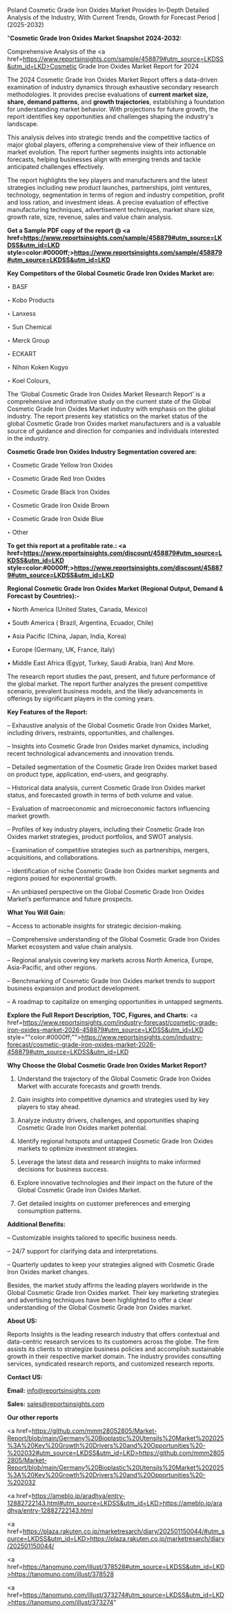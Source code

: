 Poland Cosmetic Grade Iron Oxides Market Provides In-Depth Detailed Analysis of the Industry, With Current Trends, Growth for Forecast Period | (2025-2032)

"<strong>Cosmetic Grade Iron Oxides Market Snapshot 2024-2032:</strong>

Comprehensive Analysis of the <a href=https://www.reportsinsights.com/sample/458879#utm_source=LKDSS&utm_id=LKD>Cosmetic Grade Iron Oxides Market</a> Report for 2024

The 2024 Cosmetic Grade Iron Oxides Market Report offers a data-driven examination of industry dynamics through exhaustive secondary research methodologies. It provides precise evaluations of <strong>current market size, share, demand patterns</strong>, and <strong>growth trajectories</strong>, establishing a foundation for understanding market behavior. With projections for future growth, the report identifies key opportunities and challenges shaping the industry's landscape.

This analysis delves into strategic trends and the competitive tactics of major global players, offering a comprehensive view of their influence on market evolution. The report further segments insights into actionable forecasts, helping businesses align with emerging trends and tackle anticipated challenges effectively.

The report highlights the key players and manufacturers and the latest strategies including new product launches, partnerships, joint ventures, technology, segmentation in terms of region and industry competition, profit and loss ration, and investment ideas. A precise evaluation of effective manufacturing techniques, advertisement techniques, market share size, growth rate, size, revenue, sales and value chain analysis.

<strong>Get a Sample PDF copy of the report @ <a href=https://www.reportsinsights.com/sample/458879#utm_source=LKDSS&utm_id=LKD style=color:#0000ff;>https://www.reportsinsights.com/sample/458879#utm_source=LKDSS&utm_id=LKD</a></strong>

<strong>Key Competitors of the Global Cosmetic Grade Iron Oxides Market are:</strong>

‣ BASF

‣ Kobo Products

‣ Lanxess

‣ Sun Chemical

‣ Merck Group

‣ ECKART

‣ Nihon Koken Kogyo

‣ Koel Colours,

The ‘Global Cosmetic Grade Iron Oxides Market Research Report’ is a comprehensive and informative study on the current state of the Global Cosmetic Grade Iron Oxides Market industry with emphasis on the global industry. The report presents key statistics on the market status of the global Cosmetic Grade Iron Oxides market manufacturers and is a valuable source of guidance and direction for companies and individuals interested in the industry.

<strong>Cosmetic Grade Iron Oxides Industry Segmentation covered are:</strong>

‣ Cosmetic Grade Yellow Iron Oxides

‣ Cosmetic Grade Red Iron Oxides

‣ Cosmetic Grade Black Iron Oxides

‣ Cosmetic Grade Iron Oxide Brown

‣ Cosmetic Grade Iron Oxide Blue

‣ Other

<strong>To get this report at a profitable rate.: <a href=https://www.reportsinsights.com/discount/458879#utm_source=LKDSS&utm_id=LKD style=color:#0000ff;>https://www.reportsinsights.com/discount/458879#utm_source=LKDSS&utm_id=LKD</a></strong>

<strong>Regional Cosmetic Grade Iron Oxides Market (Regional Output, Demand &amp; Forecast by Countries):-</strong>

• North America (United States, Canada, Mexico)

• South America ( Brazil, Argentina, Ecuador, Chile)

• Asia Pacific (China, Japan, India, Korea)

• Europe (Germany, UK, France, Italy)

• Middle East Africa (Egypt, Turkey, Saudi Arabia, Iran) And More.

The research report studies the past, present, and future performance of the global market. The report further analyzes the present competitive scenario, prevalent business models, and the likely advancements in offerings by significant players in the coming years.

<strong>Key Features of the Report:</strong>

– Exhaustive analysis of the Global Cosmetic Grade Iron Oxides Market, including drivers, restraints, opportunities, and challenges.

– Insights into Cosmetic Grade Iron Oxides market dynamics, including recent technological advancements and innovation trends.

– Detailed segmentation of the Cosmetic Grade Iron Oxides market based on product type, application, end-users, and geography.

– Historical data analysis, current Cosmetic Grade Iron Oxides market status, and forecasted growth in terms of both volume and value.

– Evaluation of macroeconomic and microeconomic factors influencing market growth.

– Profiles of key industry players, including their Cosmetic Grade Iron Oxides market strategies, product portfolios, and SWOT analysis.

– Examination of competitive strategies such as partnerships, mergers, acquisitions, and collaborations.

– Identification of niche Cosmetic Grade Iron Oxides market segments and regions poised for exponential growth.

– An unbiased perspective on the Global Cosmetic Grade Iron Oxides Market’s performance and future prospects.

<strong>What You Will Gain:</strong>

– Access to actionable insights for strategic decision-making.

– Comprehensive understanding of the Global Cosmetic Grade Iron Oxides Market ecosystem and value chain analysis.

– Regional analysis covering key markets across North America, Europe, Asia-Pacific, and other regions.

– Benchmarking of Cosmetic Grade Iron Oxides market trends to support business expansion and product development.

– A roadmap to capitalize on emerging opportunities in untapped segments.

<strong>Explore the Full Report Description, TOC, Figures, and Charts:</strong>
<a href=https://www.reportsinsights.com/industry-forecast/cosmetic-grade-iron-oxides-market-2026-458879#utm_source=LKDSS&utm_id=LKD style=""color:#0000ff;"">https://www.reportsinsights.com/industry-forecast/cosmetic-grade-iron-oxides-market-2026-458879#utm_source=LKDSS&utm_id=LKD</a>

<strong>Why Choose the Global Cosmetic Grade Iron Oxides Market Report?</strong>

1. Understand the trajectory of the Global Cosmetic Grade Iron Oxides Market with accurate forecasts and growth trends.

2. Gain insights into competitive dynamics and strategies used by key players to stay ahead.

3. Analyze industry drivers, challenges, and opportunities shaping Cosmetic Grade Iron Oxides market potential.

4. Identify regional hotspots and untapped Cosmetic Grade Iron Oxides markets to optimize investment strategies.

5. Leverage the latest data and research insights to make informed decisions for business success.

6. Explore innovative technologies and their impact on the future of the Global Cosmetic Grade Iron Oxides Market.

7. Get detailed insights on customer preferences and emerging consumption patterns.

<strong>Additional Benefits:</strong>

– Customizable insights tailored to specific business needs.

– 24/7 support for clarifying data and interpretations.

– Quarterly updates to keep your strategies aligned with Cosmetic Grade Iron Oxides market changes.

Besides, the market study affirms the leading players worldwide in the Global Cosmetic Grade Iron Oxides market. Their key marketing strategies and advertising techniques have been highlighted to offer a clear understanding of the Global Cosmetic Grade Iron Oxides market.

<strong><strong>About US</strong>:</strong>

Reports Insights is the leading research industry that offers contextual and data-centric research services to its customers across the globe. The firm assists its clients to strategize business policies and accomplish sustainable growth in their respective market domain. The industry provides consulting services, syndicated research reports, and customized research reports.

<strong>Contact US:</strong>

<p class=><b>Email:</b> <a href=mailto:info@reportsinsights.com>info@reportsinsights.com</a></p>
<p class=><b>Sales:</b> <a href=mailto:sales@reportsinsights.com>sales@reportsinsights.com</a></p>

<strong>Our other reports</strong>

<a href=https://github.com/mmm28052805/Market-Report/blob/main/Germany%20Bioplastic%20Utensils%20Market%202025%3A%20Key%20Growth%20Drivers%20and%20Opportunities%20-%202032#utm_source=LKDSS&utm_id=LKD>https://github.com/mmm28052805/Market-Report/blob/main/Germany%20Bioplastic%20Utensils%20Market%202025%3A%20Key%20Growth%20Drivers%20and%20Opportunities%20-%202032</a>

<a href=https://ameblo.jp/aradhya/entry-12882722143.html#utm_source=LKDSS&utm_id=LKD>https://ameblo.jp/aradhya/entry-12882722143.html</a>

<a href=https://plaza.rakuten.co.jp/marketresarch/diary/202501150044/#utm_source=LKDSS&utm_id=LKD>https://plaza.rakuten.co.jp/marketresarch/diary/202501150044/</a>

<a href=https://tanomuno.com/illust/378528#utm_source=LKDSS&utm_id=LKD>https://tanomuno.com/illust/378528</a>

<a href=https://tanomuno.com/illust/373274#utm_source=LKDSS&utm_id=LKD>https://tanomuno.com/illust/373274</a>"
